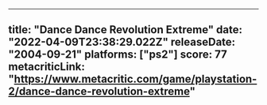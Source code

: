 
---
title: "Dance Dance Revolution Extreme"
date: "2022-04-09T23:38:29.022Z"
releaseDate: "2004-09-21"
platforms: ["ps2"]
score: 77
metacriticLink: "https://www.metacritic.com/game/playstation-2/dance-dance-revolution-extreme"
---
